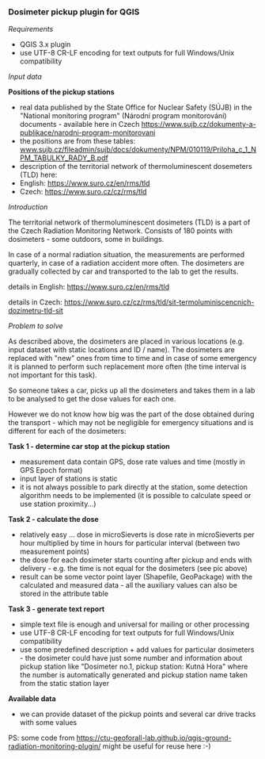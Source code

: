 
### Dosimeter pickup plugin for QGIS

*Requirements*
- QGIS 3.x plugin
- use UTF-8 CR-LF encoding for text outputs for full Windows/Unix compatibility

*Input data*

**Positions of the pickup stations**
- real data published by the State Office for Nuclear Safety (SÚJB) in the "National monitoring program" (Národní program monitorování) documents - available here in Czech
https://www.sujb.cz/dokumenty-a-publikace/narodni-program-monitorovani
- the positions are from these tables:
www.sujb.cz/fileadmin/sujb/docs/dokumenty/NPM/010119/Priloha_c_1_NPM_TABULKY_RADY_B.pdf
- description of the territorial network of thermoluminescent dosemeters (TLD) here:
- English: https://www.suro.cz/en/rms/tld
- Czech: https://www.suro.cz/cz/rms/tld

*Introduction*

The territorial network of thermoluminescent dosimeters (TLD) is a part of the Czech Radiation Monitoring Network. Consists of 180 points with dosimeters - some outdoors, some in buildings.

In case of a normal radiation situation, the measurements are performed quarterly, in case of a radiation accident more often. The dosimeters are gradually collected by car and transported to the lab to get the results.

details in English:
https://www.suro.cz/en/rms/tld

details in Czech:
https://www.suro.cz/cz/rms/tld/sit-termoluminiscencnich-dozimetru-tld-sit

*Problem to solve*

As described above, the dosimeters are placed in various locations (e.g. input dataset with static locations and ID / name). The dosimeters are replaced with "new" ones from time to time and in case of some emergency it is planned to perform such replacement more often (the time interval is not important for this task).

So someone takes a car, picks up all the dosimeters and takes them in a lab to be analysed to get the dose values for each one. 

However we do not know how big was the part of the dose obtained during the transport - which may not be negligible for emergency situations and is different for each of the dosimeters:

**Task 1 - determine car stop at the pickup station**
- measurement data contain GPS, dose rate values and time (mostly in GPS Epoch format)
- input layer of stations is static
- it is not always possible to park directly at the station, some detection algorithm needs to be implemented (it is possible to calculate speed or use station proximity...)

**Task 2 - calculate the dose**
- relatively easy ... dose in microSieverts is dose rate in microSieverts per hour multiplied by time in hours for particular interval (between two measurement points)
- the dose for each dosimeter starts counting after pickup and ends with delivery - e.g. the time is not equal for the dosimeters (see pic above) 
- result can be some vector point layer (Shapefile, GeoPackage) with the calculated and measured data - all the auxiliary values can also be stored in the attribute table

**Task 3 - generate text report**
- simple text file is enough and universal for mailing or other processing
- use UTF-8 CR-LF encoding for text outputs for full Windows/Unix compatibility
- use some predefined description + add values for particular dosimeters - the dosimeter could have just some number and information about pickup station like "Dosimeter no.1, pickup station: Kutná Hora" where the number is automatically generated and pickup station name taken from the static station layer

**Available data**

- we can provide dataset of the pickup points and several car drive tracks with some values

PS: some code from https://ctu-geoforall-lab.github.io/qgis-ground-radiation-monitoring-plugin/ might be useful for reuse here :-)
